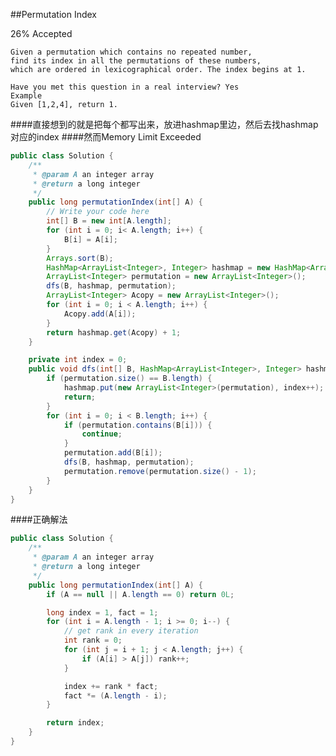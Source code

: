 ##Permutation Index

26% Accepted

	Given a permutation which contains no repeated number,
	find its index in all the permutations of these numbers,
	which are ordered in lexicographical order. The index begins at 1.

	Have you met this question in a real interview? Yes
	Example
	Given [1,2,4], return 1.

####直接想到的就是把每个都写出来，放进hashmap里边，然后去找hashmap对应的index
####然而Memory Limit Exceeded

```java
public class Solution {
    /**
     * @param A an integer array
     * @return a long integer
     */
    public long permutationIndex(int[] A) {
        // Write your code here
        int[] B = new int[A.length];
        for (int i = 0; i< A.length; i++) {
            B[i] = A[i];
        }
        Arrays.sort(B);
        HashMap<ArrayList<Integer>, Integer> hashmap = new HashMap<ArrayList<Integer>, Integer>();
        ArrayList<Integer> permutation = new ArrayList<Integer>();
        dfs(B, hashmap, permutation);
        ArrayList<Integer> Acopy = new ArrayList<Integer>();
        for (int i = 0; i < A.length; i++) {
            Acopy.add(A[i]);
        }
        return hashmap.get(Acopy) + 1;
    }

    private int index = 0;
    public void dfs(int[] B, HashMap<ArrayList<Integer>, Integer> hashmap, ArrayList<Integer> permutation) {
        if (permutation.size() == B.length) {
            hashmap.put(new ArrayList<Integer>(permutation), index++);
            return;
        }
        for (int i = 0; i < B.length; i++) {
            if (permutation.contains(B[i])) {
                continue;
            }
            permutation.add(B[i]);
            dfs(B, hashmap, permutation);
            permutation.remove(permutation.size() - 1);
        }
    }
}
```


####正确解法
```java
public class Solution {
    /**
     * @param A an integer array
     * @return a long integer
     */
    public long permutationIndex(int[] A) {
        if (A == null || A.length == 0) return 0L;

        long index = 1, fact = 1;
        for (int i = A.length - 1; i >= 0; i--) {
            // get rank in every iteration
            int rank = 0;
            for (int j = i + 1; j < A.length; j++) {
                if (A[i] > A[j]) rank++;
            }

            index += rank * fact;
            fact *= (A.length - i);
        }

        return index;
    }
}
```
